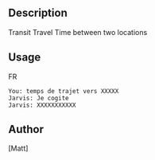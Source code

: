 ## Description
Transit Travel Time between two locations

## Usage
FR
```
You: temps de trajet vers XXXXX
Jarvis: Je cogite
Jarvis: XXXXXXXXXXX
```
## Author
[Matt]
